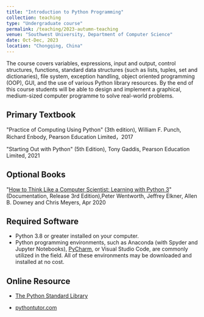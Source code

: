 ```yaml
---
title: "Introduction to Python Programming"
collection: teaching
type: "Undergraduate course"
permalink: /teaching/2023-autumn-teaching
venue: "Southwest University, Department of Computer Science"
date: Oct-Dec, 2023
location: "Chongqing, China"
---
```





The course covers variables, expressions, input and output, control structures, functions, standard data structures (such as lists, tuples, set and dictionaries), file system, exception handling, object oriented programming (OOP), GUI, and the use of various Python library resources. By the end of this course students will be able to design and implement a graphical, medium-sized computer programme to solve real-world problems.



Primary Textbook
-----

"Practice of Computing Using Python" (3th edition), William F. Punch, Richard Enbody, Pearson Education Limited，2017

"Starting Out with Python" (5th Edition), Tony Gaddis, Pearson Education Limited, 2021

Optional Books
-----

"[How to Think Like a Computer Scientist: Learning with Python 3](http://openbookproject.net/thinkcs/python/english3e/)" (Documentation, Release 3rd Edition),Peter Wentworth, Jeffrey Elkner, Allen B. Downey and Chris Meyers,  Apr 2020 



Required Software
-----

- Python 3.8 or greater installed on your computer.
- Python programming environments, such as Anaconda (with Spyder and Jupyter Notebooks), [PyCharm](https://www.jetbrains.com/pycharm-edu/), or Visual Studio Code, are commonly utilized in the field. All of these environments may be downloaded and installed at no cost.


Online Resource
-----

- [The Python Standard Library](https://docs.python.org/3.12/library/)

- [pythontutor.com](https://pythontutor.com/)



